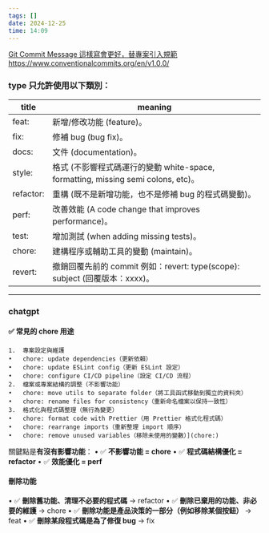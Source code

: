 ```yaml
---
tags: []
date: 2024-12-25
time: 14:09
---
```

[Git Commit Message 這樣寫會更好，替專案引入規範](https://wadehuanglearning.blogspot.com/2019/05/commit-commit-commit-why-what-commit.html)
https://www.conventionalcommits.org/en/v1.0.0/

### type 只允許使用以下類別：

| title     | meaning                                                             |
| --------- | ------------------------------------------------------------------- |
| feat:     | 新增/修改功能 (feature)。                                                  |
| fix:      | 修補 bug (bug fix)。                                                   |
| docs:     | 文件 (documentation)。                                                 |
| style:    | 格式 (不影響程式碼運行的變動 white-space, formatting, missing semi colons, etc)。 |
| refactor: | 重構 (既不是新增功能，也不是修補 bug 的程式碼變動)。                                      |
| perf:     | 改善效能 (A code change that improves performance)。                     |
| test:     | 增加測試 (when adding missing tests)。                                   |
| chore:    | 建構程序或輔助工具的變動 (maintain)。                                            |
| revert:   | 撤銷回覆先前的 commit 例如：revert: type(scope): subject (回覆版本：xxxx)。         |

---
### chatgpt

#### ✅ 常見的 chore 用途
	1.	專案設定與維護
	•	chore: update dependencies（更新依賴）
	•	chore: update ESLint config（更新 ESLint 設定）
	•	chore: configure CI/CD pipeline（設定 CI/CD 流程）
	2.	檔案或專案結構的調整（不影響功能）
	•	chore: move utils to separate folder（將工具函式移動到獨立的資料夾）
	•	chore: rename files for consistency（重新命名檔案以保持一致性）
	3.	格式化與程式碼整理（無行為變更）
	•	chore: format code with Prettier（用 Prettier 格式化程式碼）
	•	chore: rearrange imports（重新整理 import 順序）
	•	chore: remove unused variables（移除未使用的變數）](chore:)

關鍵點是**有沒有影響功能**：
• ✅ **不影響功能 = chore**
• ✅ **程式碼結構優化 = refactor**
• ✅ **效能優化 = perf**

#### 刪除功能
• ✅ **刪除舊功能、清理不必要的程式碼** → refactor
• ✅ **刪除已棄用的功能、非必要的維護** → chore
• ✅ **刪除功能是產品決策的一部分（例如移除某個按鈕）** → feat
• ✅ **刪除某段程式碼是為了修復 bug** → fix
